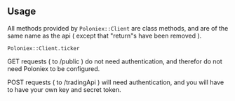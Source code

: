 ## Usage

All methods provided by ```Poloniex::Client``` are class methods, and are of the same name as the api ( except that "return"s have been removed ).

```
Poloniex::Client.ticker
```

GET requests ( to /public ) do not need authentication, and therefor do not need Poloniex to be configured.

POST requests ( to /tradingApi ) will need authentication, and you will have to have your own key and secret token.